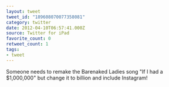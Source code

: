 ```yaml
---
layout: tweet
tweet_id: "189608070077358081"
category: twitter
date: 2012-04-10T06:57:41.000Z
source: Twitter for iPad
favorite_count: 0
retweet_count: 1
tags:
- tweet
---
```


Someone needs to remake the Barenaked Ladies song "If I had a $1,000,000" but change it to billion and include Instagram!

